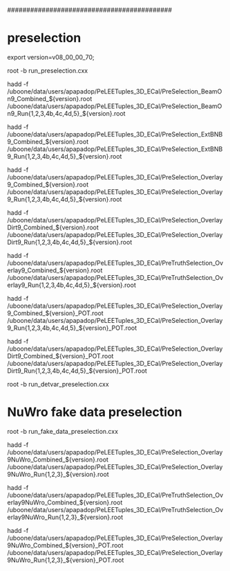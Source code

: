 
###########################################

# preselection

export version=v08_00_00_70;

root -b run_preselection.cxx

hadd -f /uboone/data/users/apapadop/PeLEETuples_3D_ECal/PreSelection_BeamOn9_Combined_${version}.root /uboone/data/users/apapadop/PeLEETuples_3D_ECal/PreSelection_BeamOn9_Run{1,2,3,4b,4c,4d,5}_${version}.root

hadd -f /uboone/data/users/apapadop/PeLEETuples_3D_ECal/PreSelection_ExtBNB9_Combined_${version}.root /uboone/data/users/apapadop/PeLEETuples_3D_ECal/PreSelection_ExtBNB9_Run{1,2,3,4b,4c,4d,5}_${version}.root

hadd -f /uboone/data/users/apapadop/PeLEETuples_3D_ECal/PreSelection_Overlay9_Combined_${version}.root /uboone/data/users/apapadop/PeLEETuples_3D_ECal/PreSelection_Overlay9_Run{1,2,3,4b,4c,4d,5}_${version}.root

hadd -f /uboone/data/users/apapadop/PeLEETuples_3D_ECal/PreSelection_OverlayDirt9_Combined_${version}.root /uboone/data/users/apapadop/PeLEETuples_3D_ECal/PreSelection_OverlayDirt9_Run{1,2,3,4b,4c,4d,5}_${version}.root

hadd -f /uboone/data/users/apapadop/PeLEETuples_3D_ECal/PreTruthSelection_Overlay9_Combined_${version}.root /uboone/data/users/apapadop/PeLEETuples_3D_ECal/PreTruthSelection_Overlay9_Run{1,2,3,4b,4c,4d,5}_${version}.root

hadd -f /uboone/data/users/apapadop/PeLEETuples_3D_ECal/PreSelection_Overlay9_Combined_${version}_POT.root /uboone/data/users/apapadop/PeLEETuples_3D_ECal/PreSelection_Overlay9_Run{1,2,3,4b,4c,4d,5}_${version}_POT.root

hadd -f /uboone/data/users/apapadop/PeLEETuples_3D_ECal/PreSelection_OverlayDirt9_Combined_${version}_POT.root /uboone/data/users/apapadop/PeLEETuples_3D_ECal/PreSelection_OverlayDirt9_Run{1,2,3,4b,4c,4d,5}_${version}_POT.root

root -b run_detvar_preselection.cxx

# NuWro fake data preselection

root -b run_fake_data_preselection.cxx

hadd -f /uboone/data/users/apapadop/PeLEETuples_3D_ECal/PreSelection_Overlay9NuWro_Combined_${version}.root /uboone/data/users/apapadop/PeLEETuples_3D_ECal/PreSelection_Overlay9NuWro_Run{1,2,3}_${version}.root

hadd -f /uboone/data/users/apapadop/PeLEETuples_3D_ECal/PreTruthSelection_Overlay9NuWro_Combined_${version}.root /uboone/data/users/apapadop/PeLEETuples_3D_ECal/PreTruthSelection_Overlay9NuWro_Run{1,2,3}_${version}.root

hadd -f /uboone/data/users/apapadop/PeLEETuples_3D_ECal/PreSelection_Overlay9NuWro_Combined_${version}_POT.root /uboone/data/users/apapadop/PeLEETuples_3D_ECal/PreSelection_Overlay9NuWro_Run{1,2,3}_${version}_POT.root

